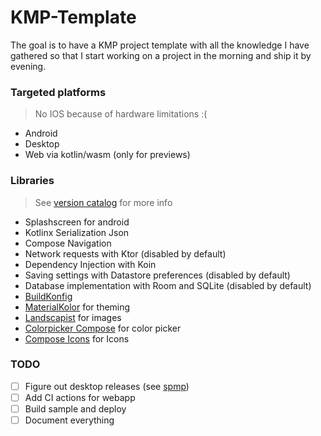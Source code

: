 # KMP-Template

The goal is to have a KMP project template with all the knowledge I have gathered 
so that I start working on a project in the morning and ship it by evening.

### Targeted platforms

> No IOS because of hardware limitations :(

- Android
- Desktop
- Web via kotlin/wasm (only for previews)

### Libraries 

> See [version catalog](gradle/libs.versions.toml) for more info

- Splashscreen for android
- Kotlinx Serialization Json
- Compose Navigation
- Network requests with Ktor (disabled by default)
- Dependency Injection with Koin
- Saving settings with Datastore preferences (disabled by default)
- Database implementation with Room and SQLite (disabled by default)
- [BuildKonfig](https://github.com/yshrsmz/BuildKonfig)
- [MaterialKolor](https://github.com/jordond/MaterialKolor) for theming
- [Landscapist](https://github.com/skydoves/landscapist) for images
- [Colorpicker Compose](https://github.com/skydoves/colorpicker-compose) for color picker
- [Compose Icons](https://github.com/DevSrSouza/compose-icons) for Icons

### TODO
- [ ] Figure out desktop releases (see [spmp](https://github.com/toasterofbread/spmp))
- [ ] Add CI actions for webapp
- [ ] Build sample and deploy
- [ ] Document everything
